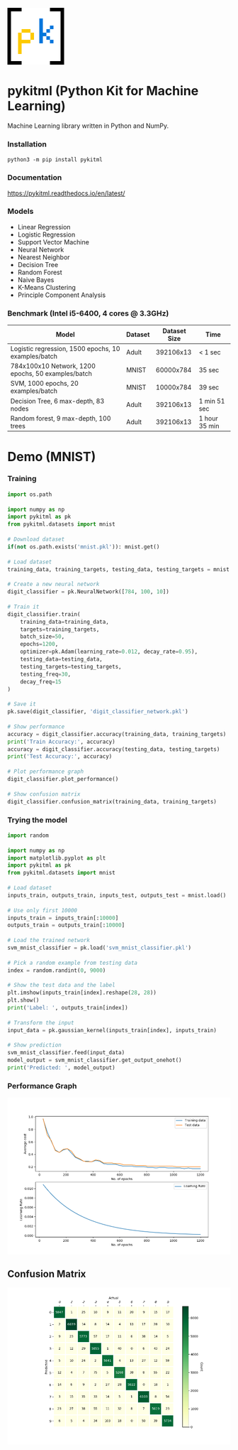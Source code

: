![pykitml logo](https://raw.githubusercontent.com/RainingComputers/pykitml/master/pykitml128.png)

# pykitml (Python Kit for Machine Learning)
Machine Learning library written in Python and NumPy.

### Installation

```
python3 -m pip install pykitml
```

### Documentation

https://pykitml.readthedocs.io/en/latest/

### Models
+ Linear Regression
+ Logistic Regression
+ Support Vector Machine
+ Neural Network
+ Nearest Neighbor
+ Decision Tree
+ Random Forest
+ Naive Bayes
+ K-Means Clustering
+ Principle Component Analysis

### Benchmark (Intel i5-6400, 4 cores @ 3.3GHz)

| Model                                               | Dataset | Dataset Size | Time          |
|-----------------------------------------------------|---------|--------------|---------------|
| Logistic regression, 1500 epochs, 10 examples/batch | Adult   | 392106x13    | < 1 sec       |
| 784x100x10 Network, 1200 epochs, 50 examples/batch  | MNIST   | 60000x784    | 35 sec        |
| SVM, 1000 epochs, 20 examples/batch                 | MNIST   | 10000x784    | 39 sec        |
| Decision Tree, 6 max-depth, 83 nodes                | Adult   | 392106x13    | 1 min 51 sec  |
| Random forest, 9 max-depth, 100 trees               | Adult   | 392106x13    | 1 hour 35 min |

# Demo (MNIST)
### Training
``` python
import os.path

import numpy as np
import pykitml as pk
from pykitml.datasets import mnist
    
# Download dataset
if(not os.path.exists('mnist.pkl')): mnist.get()

# Load dataset
training_data, training_targets, testing_data, testing_targets = mnist.load()
    
# Create a new neural network
digit_classifier = pk.NeuralNetwork([784, 100, 10])
    
# Train it
digit_classifier.train(
    training_data=training_data,
    targets=training_targets, 
    batch_size=50, 
    epochs=1200, 
    optimizer=pk.Adam(learning_rate=0.012, decay_rate=0.95), 
    testing_data=testing_data, 
    testing_targets=testing_targets,
    testing_freq=30,
    decay_freq=15
)
    
# Save it
pk.save(digit_classifier, 'digit_classifier_network.pkl')

# Show performance
accuracy = digit_classifier.accuracy(training_data, training_targets)
print('Train Accuracy:', accuracy)        
accuracy = digit_classifier.accuracy(testing_data, testing_targets)
print('Test Accuracy:', accuracy)
    
# Plot performance graph
digit_classifier.plot_performance()

# Show confusion matrix
digit_classifier.confusion_matrix(training_data, training_targets)
```

### Trying the model
```python
import random

import numpy as np
import matplotlib.pyplot as plt
import pykitml as pk
from pykitml.datasets import mnist

# Load dataset
inputs_train, outputs_train, inputs_test, outputs_test = mnist.load()

# Use only first 10000
inputs_train = inputs_train[:10000]
outputs_train = outputs_train[:10000]

# Load the trained network
svm_mnist_classifier = pk.load('svm_mnist_classifier.pkl')

# Pick a random example from testing data
index = random.randint(0, 9000)

# Show the test data and the label
plt.imshow(inputs_train[index].reshape(28, 28))
plt.show()
print('Label: ', outputs_train[index])

# Transform the input
input_data = pk.gaussian_kernel(inputs_train[index], inputs_train)

# Show prediction
svm_mnist_classifier.feed(input_data)
model_output = svm_mnist_classifier.get_output_onehot()
print('Predicted: ', model_output)
```

### Performance Graph

![Performance Graph](https://raw.githubusercontent.com/RainingComputers/pykitml/master/docs/demo_pics/neural_network_perf_graph.png)

## Confusion Matrix

![Confusion Matrix](https://raw.githubusercontent.com/RainingComputers/pykitml/master/docs/demo_pics/neural_network_confusion_matrix.png)
